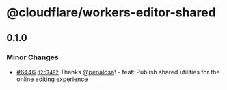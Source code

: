 # @cloudflare/workers-editor-shared

## 0.1.0

### Minor Changes

- [#6446](https://github.com/cloudflare/workers-sdk/pull/6446) [`d2b7482`](https://github.com/cloudflare/workers-sdk/commit/d2b7482cb87606b4bfa068fed9204cebc0cb7213) Thanks [@penalosa](https://github.com/penalosa)! - feat: Publish shared utilities for the online editing experience
